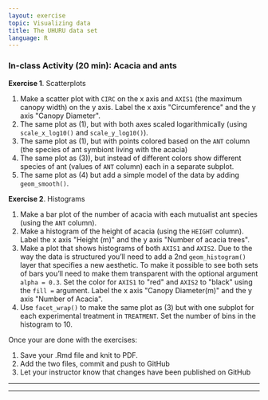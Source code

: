 ```yaml
---
layout: exercise
topic: Visualizing data
title: The UHURU data set
language: R
---
```


### In-class Activity (20 min): Acacia and ants

**Exercise 1**. Scatterplots
<!-- https://github.com/datacarpentry/semester-biology/blob/main/exercises/Graphing-acacia-ants-R.md -->

1. Make a scatter plot with `CIRC` on the x axis and `AXIS1` (the maximum canopy
   width) on the y axis. Label the x axis "Circumference" and the y axis "Canopy
   Diameter".
2. The same plot as (1), but with both axes scaled logarithmically (using `scale_x_log10()` and `scale_y_log10()`).
3. The same plot as (1), but with points colored based on the `ANT` column (the species of ant symbiont living with the acacia)
4. The same plot as (3)), but instead of different colors show different species of ant (values of `ANT` column) each in a separate subplot.
5. The same plot as (4) but add a simple model of the data by adding `geom_smooth()`.

**Exercise 2**. Histograms
<!-- https://github.com/datacarpentry/semester-biology/blob/main/exercises/Graphing-acacia-ants-histograms-R.md -->

1. Make a bar plot of the number of acacia with each mutualist ant species (using the `ANT` column).
2. Make a histogram of the height of acacia (using the `HEIGHT` column). Label
   the x axis "Height (m)" and the y axis "Number of acacia trees".
3. Make a plot that shows histograms of both `AXIS1` and `AXIS2`. Due to the way
   the data is structured you’ll need to add a 2nd `geom_histogram()` layer that
   specifies a new aesthetic. To make it possible to see both sets of bars
   you’ll need to make them transparent with the optional argument `alpha = 0.3`.
   Set the color for `AXIS1` to "red" and `AXIS2` to "black" using the `fill =`
   argument. Label the x axis "Canopy Diameter(m)" and the y axis "Number of Acacia".
4. Use `facet_wrap()` to make the same plot as (3) but with one subplot for each experimental
   treatment in `TREATMENT`. Set the number of bins in the histogram to 10.

Once your are done with the exercises:

1. Save your .Rmd file and knit to PDF.
1. Add the two files, commit and push to GitHub
1. Let your instructor know that changes have been published on GitHub

---
---
